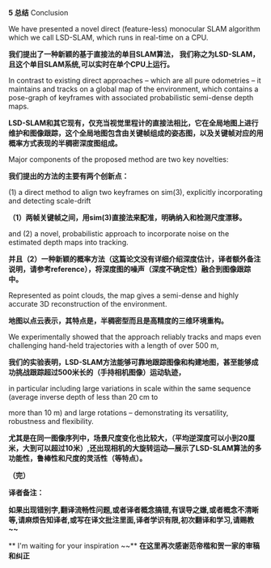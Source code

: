 **5 总结** Conclusion

We have presented a novel direct \(feature-less\) monocular SLAM algorithm which we call LSD-SLAM, which runs in real-time on a CPU.

**我们提出了一种新颖的基于直接法的单目SLAM算法， 我们称之为LSD-SLAM，且这个单目SLAM系统,可以实时在单个CPU上运行。**

In contrast to existing direct approaches – which are all pure odometries – it maintains and tracks on a global map of the environment, which contains a pose-graph of keyframes with associated probabilistic semi-dense depth maps.

**LSD-SLAM和其它现有，仅充当视觉里程计的直接法相比，它在全局地图上进行维护和图像跟踪，这个全局地图包含由关键帧组成的姿态图，以及关键帧对应的用概率方式表现的半稠密深度图组成。**

Major components of the proposed method are two key novelties:

**我们提出的方法的主要有两个创新点：**

\(1\) a direct method to align two keyframes on sim\(3\), explicitly incorporating and detecting scale-drift

**（1）两帧关键帧之间，用sim\(3\)直接法来配准，明确纳入和检测尺度漂移。**

and \(2\) a novel, probabilistic approach to incorporate noise on the estimated depth maps into tracking.

**并且（2）一种新颖的概率方法（这篇论文没有详细介绍深度估计，译者额外备注说明，请参考reference），将深度图的噪声（深度不确定性）融合到图像跟踪中。**

Represented as point clouds, the map gives a semi-dense and highly accurate 3D reconstruction of the environment.

**地图以点云表示，其特点是，半稠密型而且是高精度的三维环境重构。**

We experimentally showed that the approach reliably tracks and maps even challenging hand-held trajectories with a length of over 500 m,

**我们的实验表明，LSD-SLAM方法能够可靠地跟踪图像和构建地图，甚至能够成功挑战跟踪超过500米长的（手持相机图像）运动轨迹，**

in particular including large variations in scale within the same sequence \(average inverse depth of less than 20 cm to

more than 10 m\) and large rotations – demonstrating its versatility, robustness and flexibility.

**尤其是在同一图像序列中，场景尺度变化也比较大，（平均逆深度可以小到20厘米，大到可以超过10米）,还出现相机的大旋转运动—展示了LSD-SLAM算法的多功能性，鲁棒性和尺度的灵活性（等特点）。**



**（完）**

**译者备注：**

**如果出现错别字,翻译流畅性问题,或者译者概念搞错,有误导之嫌,或者概念不清晰等,请麻烦告知译者,或写在译文批注里面,译者学识有限,初次翻译和学习,请赐教~~**

** I'm waiting for your inspiration ~~**
**在这里再次感谢范帝楷和贺一家的审稿和纠正**
